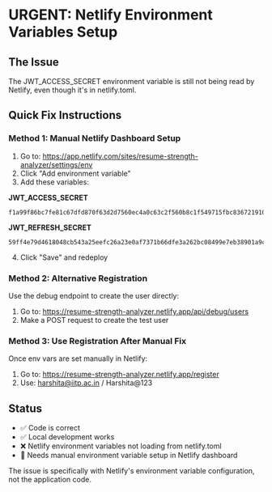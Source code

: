 # URGENT: Netlify Environment Variables Setup

## The Issue
The JWT_ACCESS_SECRET environment variable is still not being read by Netlify, even though it's in netlify.toml.

## Quick Fix Instructions

### Method 1: Manual Netlify Dashboard Setup
1. Go to: https://app.netlify.com/sites/resume-strength-analyzer/settings/env
2. Click "Add environment variable"
3. Add these variables:

**JWT_ACCESS_SECRET**
```
f1a99f86bc7fe81c67dfd870f63d2d7560ec4a0c63c2f560b8c1f549715fbc83672191073e63d5d9ef98fd5d83e5d14d178f7e397bec4308a0f47a1ab224f10d
```

**JWT_REFRESH_SECRET**
```
59ff4e79d4618048cb543a25eefc26a23e0af7371b66dfe3a262bc08499e7eb38901a9c35b74ce81c7c76c6856772af8b7b9b534d2daad2f1a4108832e1103e
```

4. Click "Save" and redeploy

### Method 2: Alternative Registration
Use the debug endpoint to create the user directly:
1. Go to: https://resume-strength-analyzer.netlify.app/api/debug/users
2. Make a POST request to create the test user

### Method 3: Use Registration After Manual Fix
Once env vars are set manually in Netlify:
1. Go to: https://resume-strength-analyzer.netlify.app/register
2. Use: harshita@iitp.ac.in / Harshita@123

## Status
- ✅ Code is correct
- ✅ Local development works
- ❌ Netlify environment variables not loading from netlify.toml
- 🔧 Needs manual environment variable setup in Netlify dashboard

The issue is specifically with Netlify's environment variable configuration, not the application code.
